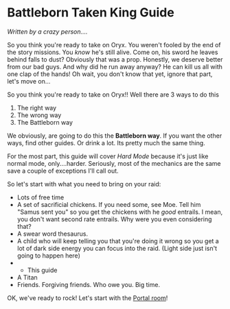 # Battleborn Taken King Guide
*Written by a crazy person....*

So you think you're ready to take on Oryx.  You weren't fooled by the end of the story missions.  You *know* he's still alive.  Come on, his sword he leaves behind falls to dust?  Obviously that was a prop. Honestly, we deserve better from our bad guys.  And why did he run away anyway?  He can kill us all with one clap of the hands!  Oh wait, you don't know that yet, ignore that part, let's move on...

So you think you're ready to take on Oryx!!  Well there are 3 ways to do this
1. The right way
2. The wrong way
3. The Battleborn way

We obviously, are going to do this the **Battleborn way**.  If you want the other ways, find other guides.  Or drink a lot.  Its pretty much the same thing.

For the most part, this guide will cover *Hard Mode* because it's just like normal mode, only....harder.  Seriously, most of the mechanics are the same save a couple of exceptions I'll call out.

So let's start with what you need to bring on your raid:
* Lots of free time
* A set of sacrificial chickens.  If you need some, see Moe.  Tell him "Samus sent you" so you get the chickens with he *good* entrails.  I mean, you don't want second rate entrails.  Why were you even considering that?
* A swear word thesaurus.
* A child who will keep telling you that you're doing it wrong so you get a lot of dark side energy you can focus into the raid.  (Light side just isn't going to happen here)
* * This guide
* A Titan
* Friends.  Forgiving friends.  Who owe you. Big time.

OK, we've ready to rock!  Let's start with the [Portal room](./portalroom.html)!
